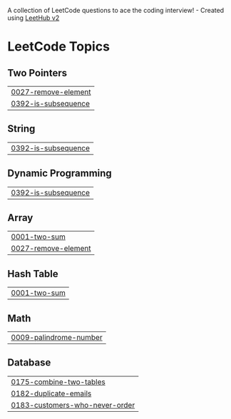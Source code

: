 A collection of LeetCode questions to ace the coding interview! - Created using [LeetHub v2](https://github.com/arunbhardwaj/LeetHub-2.0)
<!---LeetCode Topics Start-->
# LeetCode Topics
## Two Pointers
|  |
| ------- |
| [0027-remove-element](https://github.com/HarishaYerra/LeetCode-DSA/tree/master/0027-remove-element) |
| [0392-is-subsequence](https://github.com/HarishaYerra/LeetCode-DSA/tree/master/0392-is-subsequence) |
## String
|  |
| ------- |
| [0392-is-subsequence](https://github.com/HarishaYerra/LeetCode-DSA/tree/master/0392-is-subsequence) |
## Dynamic Programming
|  |
| ------- |
| [0392-is-subsequence](https://github.com/HarishaYerra/LeetCode-DSA/tree/master/0392-is-subsequence) |
## Array
|  |
| ------- |
| [0001-two-sum](https://github.com/HarishaYerra/LeetCode-DSA/tree/master/0001-two-sum) |
| [0027-remove-element](https://github.com/HarishaYerra/LeetCode-DSA/tree/master/0027-remove-element) |
## Hash Table
|  |
| ------- |
| [0001-two-sum](https://github.com/HarishaYerra/LeetCode-DSA/tree/master/0001-two-sum) |
## Math
|  |
| ------- |
| [0009-palindrome-number](https://github.com/HarishaYerra/LeetCode-DSA/tree/master/0009-palindrome-number) |
## Database
|  |
| ------- |
| [0175-combine-two-tables](https://github.com/HarishaYerra/LeetCode-DSA/tree/master/0175-combine-two-tables) |
| [0182-duplicate-emails](https://github.com/HarishaYerra/LeetCode-DSA/tree/master/0182-duplicate-emails) |
| [0183-customers-who-never-order](https://github.com/HarishaYerra/LeetCode-DSA/tree/master/0183-customers-who-never-order) |
<!---LeetCode Topics End-->